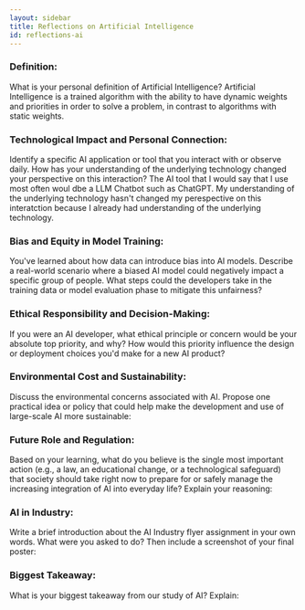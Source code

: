 ```yaml
---
layout: sidebar
title: Reflections on Artificial Intelligence
id: reflections-ai
---
```


### Definition: 
What is your personal definition of Artificial Intelligence?
Artificial Intelligence is a trained algorithm with the ability to have dynamic weights and priorities in order to solve a problem, in contrast to algorithms with static weights. 

### Technological Impact and Personal Connection: 
Identify a specific AI application or tool that you interact with or observe daily. How has your understanding of the underlying technology changed your perspective on this interaction?
The AI tool that I would say that I use most often woul dbe a LLM Chatbot such as ChatGPT. My understanding of the underlying technology hasn't changed my perespective on this interatction because I already had understanding of the underlying technology. 

### Bias and Equity in Model Training: 
You've learned about how data can introduce bias into AI models. Describe a real-world scenario where a biased AI model could negatively impact a specific group of people. What steps could the developers take in the training data or model evaluation phase to mitigate this unfairness?


### Ethical Responsibility and Decision-Making: 
If you were an AI developer, what ethical principle or concern would be your absolute top priority, and why? How would this priority influence the design or deployment choices you'd make for a new AI product?

### Environmental Cost and Sustainability:
Discuss the environmental concerns associated with AI. Propose one practical idea or policy that could help make the development and use of large-scale AI more sustainable:

### Future Role and Regulation: 
Based on your learning, what do you believe is the single most important action (e.g., a law, an educational change, or a technological safeguard) that society should take right now to prepare for or safely manage the increasing integration of AI into everyday life? Explain your reasoning:

### AI in Industry: 
Write a brief introduction about the AI Industry flyer assignment in your own words. What were you asked to do? Then include a screenshot of your final poster:

### Biggest Takeaway: 
What is your biggest takeaway from our study of AI? Explain:


 